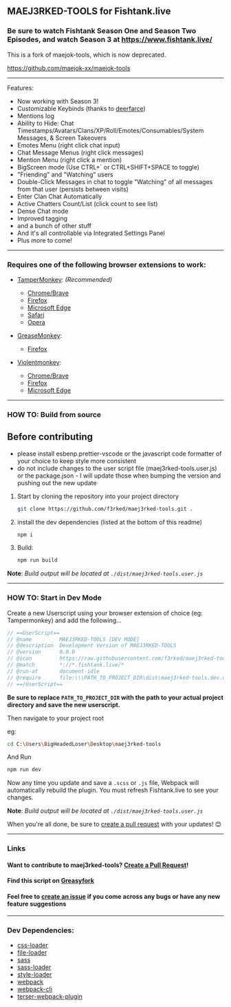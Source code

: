 ## MAEJ3RKED-TOOLS for Fishtank.live

### Be sure to watch Fishtank Season One and Season Two Episodes, and watch Season 3 at https://www.fishtank.live/

This is a fork of maejok-tools, which is now deprecated.

https://github.com/maejok-xx/maejok-tools

---

Features:

- Now working with Season 3!
- Customizable Keybinds (thanks to [deerfarce](https://github.com/deerfarce))
- Mentions log
- Ability to Hide: Chat Timestamps/Avatars/Clans/XP/Roll/Emotes/Consumables/System Messages, & Screen Takeovers
- Emotes Menu (right click chat input)
- Chat Message Menus (right click messages)
- Mention Menu (right click a mention)
- BigScreen mode (Use CTRL+` or CTRL+SHIFT+SPACE to toggle)
- "Friending" and "Watching" users
- Double-Click Messages in chat to toggle "Watching" of all messages from that user (persists between visits)
- Enter Clan Chat Automatically
- Active Chatters Count/List (click count to see list)
- Dense Chat mode
- Improved tagging
- and a bunch of other stuff
- And it's all controllable via Integrated Settings Panel
- Plus more to come!

---

### Requires one of the following browser extensions to work:

- [TamperMonkey](https://www.tampermonkey.net/): _(Recommended)_

  - [Chrome/Brave](https://www.tampermonkey.net/index.php?browser=chrome)
  - [Firefox](https://www.tampermonkey.net/index.php?browser=firefox)
  - [Microsoft Edge](https://www.tampermonkey.net/index.php?browser=edge)
  - [Safari](https://www.tampermonkey.net/index.php?browser=safari)
  - [Opera](https://www.tampermonkey.net/index.php?browser=opera)

- [GreaseMonkey](https://www.greasespot.net/):

  - [Firefox](https://addons.mozilla.org/en-US/firefox/addon/greasemonkey/)

- [Violentmonkey](https://violentmonkey.github.io/):
  - [Chrome/Brave](https://chromewebstore.google.com/detail/violentmonkey/jinjaccalgkegednnccohejagnlnfdag)
  - [Firefox](https://addons.mozilla.org/en-US/firefox/addon/violentmonkey/)
  - [Microsoft Edge](https://microsoftedge.microsoft.com/addons/detail/violentmonkey/eeagobfjdenkkddmbclomhiblgggliao)

---

### HOW TO: Build from source

## Before contributing

- please install esbenp.prettier-vscode or the javascript code formatter of your choice to keep style more consistent
- do not include changes to the user script file (maej3rked-tools.user.js) or the package.json - I will update those when bumping the version and pushing out the new update

1. Start by cloning the repository into your project directory

   ```bash
   git clone https://github.com/f3rked/maej3rked-tools.git .
   ```

2. install the dev dependencies (listed at the bottom of this readme)

   ```bash
   npm i
   ```

3. Build:
   ```bash
   npm run build
   ```

**Note**: _Build output will be located at `./dist/maej3rked-tools.user.js`_

---

### HOW TO: Start in Dev Mode

Create a new Userscript using your browser extension of choice (eg: Tampermonkey) and add the following...

```js
// ==UserScript==
// @name         MAEJ3RKED-TOOLS [DEV MODE]
// @description  Development Version of MAEJ3RKED-TOOLS
// @version      0.0.0
// @icon         https://raw.githubusercontent.com/f3rked/maej3rked-tools/master/public/images/icon.png
// @match        *://*.fishtank.live/*
// @run-at       document-idle
// @require      file:\\\PATH_TO_PROJECT_DIR\dist\maej3rked-tools.dev.user.js
// ==/UserScript==
```

**Be sure to replace `PATH_TO_PROJECT_DIR` with the path to your actual project directory and save the new userscript.**

Then navigate to your project root

eg:

```bash
cd C:\Users\BigHeadedLoser\Desktop\maej3rked-tools
```

And Run

```bash
npm run dev
```

Now any time you update and save a `.scss` or `.js` file, Webpack will automatically rebuild the plugin. You must refresh Fishtank.live to see your changes.

**Note**: _Build output will be located at `./dist/maej3rked-tools.user.js`_

When you're all done, be sure to [create a pull request](https://github.com/f3rked/maej3rked-tools/pulls) with your updates! 😊

---

### Links

#### Want to contribute to maej3rked-tools? [Create a Pull Request](https://github.com/f3rked/maej3rked-tools/pulls)!

#### Find this script on [Greasyfork](https://greasyfork.org/en/scripts/501824-maej3rked-tools-for-fishtank-live)

#### Feel free to [create an issue](https://github.com/f3rked/maej3rked-tools/issues) if you come across any bugs or have any new feature suggestions

---

### Dev Dependencies:

- [css-loader](https://npmjs.com/package/css-loader)
- [file-loader](https://npmjs.com/package/css-loader)
- [sass](https://npmjs.com/package/css-loader)
- [sass-loader](https://npmjs.com/package/css-loader)
- [style-loader](https://npmjs.com/package/css-loader)
- [webpack](https://npmjs.com/package/css-loader)
- [webpack-cli](https://npmjs.com/package/css-loader)
- [terser-webpack-plugin](https://npmjs.com/package/css-loader)
